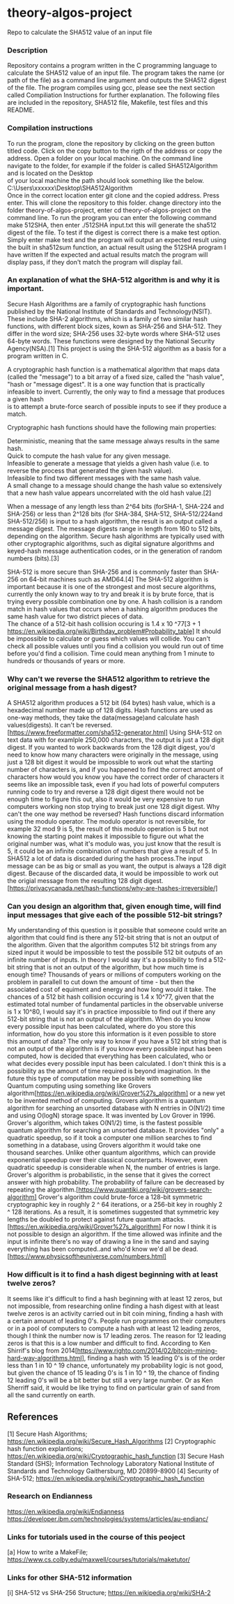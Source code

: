  # theory-algos-project
Repo to calculate the SHA512 value of an input file


   ### Description
   Repository contains a program written in the C programming language to calculate the SHA512 value of an input file. The program takes the name (or path of the file)
   as a command line argument and outputs the SHA512 digest of the file. The program compiles using gcc, please see the next section called Compiliation Instructions for
   further explanation. 
   The following files are included in the repository, SHA512 file, Makefile, test files and this README.


   ### Compilation instructions
   To run the program, clone the repository by clicking on the green button titled code. Click on the copy button to the rigth of the address or copy the address.
   Open a folder on your local machine. On the command line navigate to the folder, for example if the folder is called SHA512Algorithm and is located on the Desktop        
of your local machine the path should look something like the below.<br>
   C:\Users\xxxxxx\Desktop\SHA512Algorithm<br>
   Once in the correct location enter git clone and the copied address. Press enter. This will clone the repository to this folder.
   change directory into the folder theory-of-algos-project, enter cd theory-of-algos-project on the command line. To run the program you can enter the following 
   command make 512SHA, then enter ./512SHA input.txt this will generate the sha512 digest of the file. To test if the digest is correct there is a make test option.
   Simply enter make test and the program will output an expected result using the built in sha512sum function, an actual result using the 512SHA program I have written
   If the expected and actual results match the program will display pass, if they don't match the program will display fail. 
   

   ### An explanation of what the SHA-512 algorithm is and why it is important.
   Secure Hash Algorithms are a family of cryptographic hash functions published by the National Institute of Standards and Technology(NSIT). 
   These include SHA-2 algorithms, which is a family of two similar hash functions, with different block sizes, kown as SHA-256 and SHA-512. 
   They differ in the word size; SHA-256 uses 32-byte words where SHA-512 uses 64-byte words. These functions were designed by the National Security Agency(NSA).[1]
   This project is using the SHA-512 algorithm as a basis for a program written in C.

   A cryptographic hash function is a mathematical algorithm that maps data (called the "message") to a bit array of a fixed size, called the "hash value", 
   "hash or "message digest". It is a one way function that is practically infeasible to invert. Currently, the only way to find a message that produces a given hash                
   is to attempt a brute-force search of possible inputs to see if they produce a match.

   Cryptographic hash functions should have the following main properties:

   Deterministic, meaning that the same message always results in the same hash.<br>
   Quick to compute the hash value for any given message.<br>
   Infeasible to generate a message that yields a given hash value (i.e. to reverse the process that generated the given hash value).<br>
   Infeasible to find two different messages with the same hash value.<br>
   A small change to a message should change the hash value so extensively that a new hash value appears uncorrelated with the old hash value.[2]

   When a message of any length less than 2^64 bits (forSHA-1, SHA-224 and SHA-256) or less than 2^128 bits (for SHA-384, SHA-512, SHA-512/224and SHA-512/256) is
   input to a hash algorithm, the result is an output called a message digest. The message digests range in length from 160 to 512 bits, depending on the algorithm.
   Secure hash algorithms are typically used with other cryptographic algorithms, such as digital signature algorithms and keyed-hash message authentication codes, or 
   in the generation of random numbers (bits).[3]
   
   SHA-512 is more secure than SHA-256 and is commonly faster than SHA-256 on 64-bit machines such as AMD64.[4]
   The SHA-512 algorithm is important because it is one of the strongest and most secure algorithms, currently the only known
   way to try and break it is by brute force, that is trying every possible combination one by one.
   A hash collision is a random match in hash values that occurs when a hashing algorithm produces the same hash value for two district pieces of data.   
   The chance of a 512-bit hash collision occuring is 1.4 x 10 ^77[3 + 1 https://en.wikipedia.org/wiki/Birthday_problem#Probability_table]
   It should be impossible to calculate or guess which values will collide. You can't check all possible values until you find a collision you would run out of time before you'd find a collision.
   Time could mean anything from 1 minute to hundreds or thousands of years or more.



    
   ### Why can't we reverse the SHA512 algorithm to retrieve the original message from a hash digest?
   A SHA512 algorithm produces a 512 bit (64 bytes) hash value, which is a hexadecimal number made up of 128 digits.
   Hash functions are used as one-way methods, they take the data(message)and calculate hash values(digests). 
   It can't be reversed.[https://www.freeformatter.com/sha512-generator.html]
   Using SHA-512 on text data with for examlple 250,000 characters, the output is just a 128 digit digest. 
   If you wanted to work backwards from the 128 digit digest, you'd need to know how many characters were originally 
   in the message, using just a 128 bit digest it would be impossible to work out what the starting number of characters is, 
   and if you happened to find the correct amount of characters how would you know you have the correct order of characters
   it seems like an impossible task, even if you had lots of powerful computers running code to try and reverse a 128 digit digest 
   there would not be enough time to figure this out, also it would be very expensive to run computers working non stop trying to break just 
   one 128 digit digest. 
   Why can't the one way method be reversed? Hash functions discard information using the modulo operator. The modulo operator is 
   not reversible, for example 32 mod 9 is 5, the result of this modulo operation is 5 but not knowing the starting point makes it impossible
   to figure out what the original number was, what it's modulo was, you just know that the result is 5, it could be an infinite combination of numbers
   that give a result of 5. In SHA512 a lot of data is discarded during the hash process.The input message can be as big or small as you want, 
   the output is always a 128 digit digest. Because of the discarded data, it would be impossible to work out the origial message from the
   resulting 128 digit digest.
   [https://privacycanada.net/hash-functions/why-are-hashes-irreversible/]
        
   ### Can you design an algorithm that, given enough time, will find input messages that give each of the possible 512-bit strings?
   My understanding of this question is it possible that someone could write an algorithm that could find is there any 512-bit string that is not an output of the algorithm.
   Given that the algorithm computes 512 bit strings from any sized input it would be impossible to test the possibile 512 bit outputs of an infinite number of inputs. In theory
   I would say it's a possibility to find a 512-bit string that is not an output of the algorithm, but how much time is enough time? Thousands of years or millions of computers working on the problem in parallell to 
   cut down the amount of time - but then the associated cost of equiment and energy and how long would it take. 
   The chances of a 512 bit hash collision occuring is 1.4 x 10^77, given that the estimated total number of fundamental particles in the observable universe is 1 x 10^80, I would say it's in practice impossible to find out if 
   there any 512-bit string that is not an output of the algorithm. When do you know every possible input has been calculated, where do you store this information, how do you store this information is it even possible to store 
   this amount of data? The only way to know if you have a 512 bit string that is not an output of the algorithm is if you know every possible input has been computed, how is decided that everything has been calculated, who or what 
   decides every possible input has been calculated. I don't think this is a possibility as the amount of time required is beyond imagination. In the future this type of computation may be possible with something like Quantum computing
   using something like Grovers algorithm[https://en.wikipedia.org/wiki/Grover%27s_algorithm]  or a new yet to be invented method of computing. Grovers algorithm is a quantum algorithm for searching an unsorted database with
   N entries in O(N1/2) time and using O(logN) storage space. It was invented by Lov Grover in 1996. Grover's algorithm, which takes O(N1/2) time, is the fastest possible quantum algorithm for searching an unsorted database. 
   It provides "only" a quadratic speedup, so if it took a computer one million searches to find something in a database, using Grovers algorithm it would take one thousand searches. Unlike other quantum algorithms, which can provide exponential speedup over their classical counterparts. However, even quadratic speedup is considerable when N, the number of entries is large.
   Grover's algorithm is probabilistic, in the sense that it gives the correct answer with high probability. The probability of failure can be decreased by repeating the algorithm.[https://www.quantiki.org/wiki/grovers-search-algorithm]
   Grover's algorithm could brute-force a 128-bit symmetric cryptographic key in roughly 2 ^ 64 iterations, or a 256-bit key in roughly 2 ^ 128 iterations. 
   As a result, it is sometimes suggested that symmetric key lengths be doubled to protect against future quantum attacks.[https://en.wikipedia.org/wiki/Grover%27s_algorithm]
   For now I think it is not possible to design an algorithm. If the
   time allowed was infinite and the input is infinite there's no way of drawing a line in the sand and saying everything has been computed..and who'd know we'd all be dead.
   [https://www.physicsoftheuniverse.com/numbers.html]

   ### How difficult is it to find a hash digest beginning with at least twelve zeros?
   It seems like it's  difficult to find a hash beginning with at least 12 zeros, but not impossible, from researching online finding a hash digest with at least twelve zeros is an  activity carried out in bit coin mining, finding a hash with a certain amount of leading 0's.
   People run programmes on their computers or in a pool of computers to compute a hash with at least 12 leading zeros, though I think the number now is 17 leading zeros.
   The reason for 12 leading zeros is that this is a low number and difficult to find. According to Ken Shirrif's blog from 2014[https://www.righto.com/2014/02/bitcoin-mining-hard-way-algorithms.html], finding a hash with 15 leading 0's is of the order  less than 1 in  10 ^ 19 chance, unfortunately my probability logic is not good, 
   but given the chance of 15 leading 0's is 1 in 10 ^ 19, the chance of finding 12 leading 0's will be a bit better but still a very large number. Or as Ken Sherriff said, it would be like trying to find on particular grain of sand from all the sand  currently on earth. 





  ## References
  [1] Secure Hash Algorithms; https://en.wikipedia.org/wiki/Secure_Hash_Algorithms
  [2] Cryptographic hash function explantions; https://en.wikipedia.org/wiki/Cryptographic_hash_function
  [3] Secure Hash Standard (SHS); Information Technology Laboratory National Institute of Standards and Technology Gaithersburg, MD 20899-8900
  [4] Security of SHA-512; https://en.wikipedia.org/wiki/Cryptographic_hash_function
  

  ### Research on Endianness
  https://en.wikipedia.org/wiki/Endianness
  https://developer.ibm.com/technologies/systems/articles/au-endianc/

  ### Links for tutorials used in the course of this peoject
  [a] How to write a MakeFile; https://www.cs.colby.edu/maxwell/courses/tutorials/maketutor/

  ### Links for other SHA-512 information
  [i] SHA-512 vs SHA-256 Structure; https://en.wikipedia.org/wiki/SHA-2




